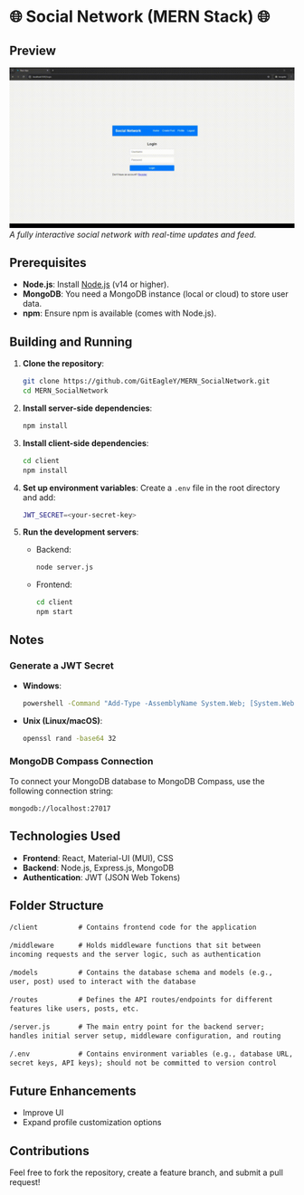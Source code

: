 # **🌐 Social Network (MERN Stack) 🌐** 

## Preview

![Social Network Preview](SocialNetwork.gif)  
_A fully interactive social network with real-time updates and feed._

## Prerequisites

- **Node.js**: Install [Node.js](https://nodejs.org/) (v14 or higher).
- **MongoDB**: You need a MongoDB instance (local or cloud) to store user data.
- **npm**: Ensure npm is available (comes with Node.js).

## Building and Running

1. **Clone the repository**:

   ```bash
   git clone https://github.com/GitEagleY/MERN_SocialNetwork.git
   cd MERN_SocialNetwork
   ```

2. **Install server-side dependencies**:

   ```bash
   npm install
   ```

3. **Install client-side dependencies**:

   ```bash
   cd client
   npm install
   ```

4. **Set up environment variables**:
   Create a `.env` file in the root directory and add:

   ```bash
   JWT_SECRET=<your-secret-key>
   ```

5. **Run the development servers**:
   - Backend:
     ```bash
     node server.js
     ```
   - Frontend:
     ```bash
     cd client
     npm start
     ```

## Notes

### Generate a JWT Secret

- **Windows**:
  ```bash
  powershell -Command "Add-Type -AssemblyName System.Web; [System.Web.Security.Membership]::GeneratePassword(64,10)"
  ```
- **Unix (Linux/macOS)**:
  ```bash
  openssl rand -base64 32
  ```

### MongoDB Compass Connection

To connect your MongoDB database to MongoDB Compass, use the following connection string:

```
mongodb://localhost:27017
```


## Technologies Used

- **Frontend**: React, Material-UI (MUI), CSS
- **Backend**: Node.js, Express.js, MongoDB
- **Authentication**: JWT (JSON Web Tokens)

## Folder Structure

```
/client          # Contains frontend code for the application

/middleware      # Holds middleware functions that sit between incoming requests and the server logic, such as authentication

/models          # Contains the database schema and models (e.g., user, post) used to interact with the database

/routes          # Defines the API routes/endpoints for different features like users, posts, etc.

/server.js       # The main entry point for the backend server; handles initial server setup, middleware configuration, and routing

/.env            # Contains environment variables (e.g., database URL, secret keys, API keys); should not be committed to version control

```

## Future Enhancements

- Improve UI
- Expand profile customization options

## Contributions

Feel free to fork the repository, create a feature branch, and submit a pull request!
